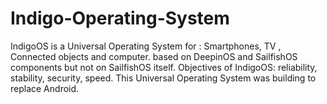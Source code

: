 # Indigo-Operating-System
IndigoOS is a Universal Operating System for : Smartphones, TV , Connected objects and computer. based on DeepinOS and SailfishOS components but not on SailfishOS itself. Objectives of IndigoOS: reliability, stability, security, speed. This Universal Operating System was building to replace Android.
